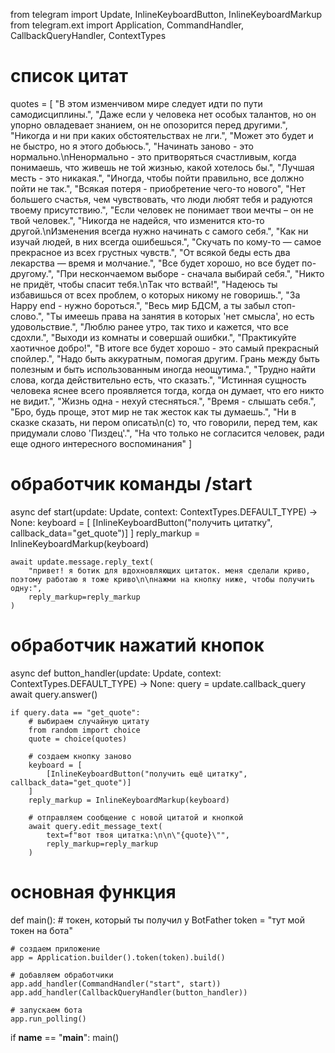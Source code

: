 from telegram import Update, InlineKeyboardButton, InlineKeyboardMarkup
from telegram.ext import Application, CommandHandler, CallbackQueryHandler, ContextTypes

# список цитат
quotes = [
    "В этом изменчивом мире следует идти по пути самодисциплины.",
    "Даже если у человека нет особых талантов, но он упорно овладевает знанием, он не опозорится перед другими.",
    "Никогда и ни при каких обстоятельствах не лги.",
    "Может это будет и не быстро, но я этого добьюсь.",
    "Начинать заново - это нормально.\nНенормально - это притворяться счастливым, когда понимаешь, что живешь не той жизнью, какой хотелось бы.",
    "Лучшая месть - это никакая.",
    "Иногда, чтобы пойти правильно, все должно пойти не так.",
    "Всякая потеря - приобретение чего-то нового",
    "Нет большего счастья, чем чувствовать, что люди любят тебя и радуются твоему присутствию.",
    "Если человек не понимает твои мечты – он не твой человек.",
    "Никогда не надейся, что изменится кто-то другой.\nИзменения всегда нужно начинать с самого себя.",
    "Как ни изучай людей, в них всегда ошибешься.",
    "Скучать по кому-то — самое прекрасное из всех грустных чувств.",
    "От всякой беды есть два лекарства — время и молчание.",
    "Все будет хорошо, но все будет по-другому.",
    "При нескончаемом выборе - сначала выбирай себя.",
    "Никто не придёт, чтобы спасит тебя.\nТак что вствай!",
    "Надеюсь ты избавишься от всех проблем, о которых никому не говоришь.",
    "За Happy end - нужно бороться.",
    "Весь мир БДСМ, а ты забыл стоп-слово.",
    "Ты имеешь права на занятия в которых 'нет смысла', но есть удовольствие.",
    "Люблю ранее утро, так тихо и кажется, что все сдохли.",
    "Выходи из комнаты и совершай ошибки.",
    "Практикуйте хаотичное добро!",
    "В итоге все будет хорошо - это самый прекрасный спойлер.",
    "Надо быть аккуратным, помогая другим. Грань между быть полезным и быть использованным иногда неощутима.",
    "Трудно найти слова, когда действительно есть, что сказать.",
    "Истинная сущность человека яснее всего проявляется тогда, когда он думает, что его никто не видит.",
    "Жизнь одна - нехуй стесняться.",
    "Время - слышать себя.",
    "Бро, будь проще, этот мир не так жесток как ты думаешь.",
    "Ни в сказке сказать, ни пером описать\n(c) то, что говорили, перед тем, как придумали слово 'Пиздец'.",
    "На что только не согласится человек, ради еще одного интересного воспоминания"
]

# обработчик команды /start
async def start(update: Update, context: ContextTypes.DEFAULT_TYPE) -> None:
    keyboard = [
        [InlineKeyboardButton("получить цитатку", callback_data="get_quote")]
    ]
    reply_markup = InlineKeyboardMarkup(keyboard)

    await update.message.reply_text(
        "привет! я ботик для вдохновляющих цитаток. меня сделали криво, поэтому работаю я тоже криво\n\nнажми на кнопку ниже, чтобы получить одну:",
        reply_markup=reply_markup
    )

# обработчик нажатий кнопок
async def button_handler(update: Update, context: ContextTypes.DEFAULT_TYPE) -> None:
    query = update.callback_query
    await query.answer()

    if query.data == "get_quote":
        # выбираем случайную цитату
        from random import choice
        quote = choice(quotes)

        # создаем кнопку заново
        keyboard = [
            [InlineKeyboardButton("получить ещё цитатку", callback_data="get_quote")]
        ]
        reply_markup = InlineKeyboardMarkup(keyboard)

        # отправляем сообщение с новой цитатой и кнопкой
        await query.edit_message_text(
            text=f"вот твоя цитатка:\n\n\"{quote}\"",
            reply_markup=reply_markup
        )


# основная функция
def main():
    # токен, который ты получил у BotFather
    token = "тут мой токен на бота"

    # создаем приложение
    app = Application.builder().token(token).build()

    # добавляем обработчики
    app.add_handler(CommandHandler("start", start))
    app.add_handler(CallbackQueryHandler(button_handler))

    # запускаем бота
    app.run_polling()

if __name__ == "__main__":
    main()
